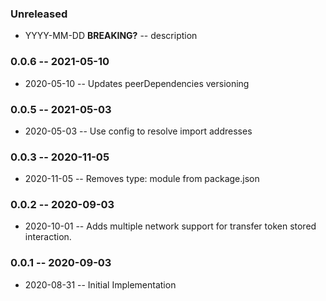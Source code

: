 ### Unreleased

- YYYY-MM-DD **BREAKING?** -- description

### 0.0.6 -- 2021-05-10

- 2020-05-10 -- Updates peerDependencies versioning

### 0.0.5 -- 2021-05-03

- 2020-05-03 -- Use config to resolve import addresses

### 0.0.3 -- 2020-11-05

- 2020-11-05 -- Removes type: module from package.json

### 0.0.2 -- 2020-09-03

- 2020-10-01 -- Adds multiple network support for transfer token stored interaction.

### 0.0.1 -- 2020-09-03

- 2020-08-31 -- Initial Implementation